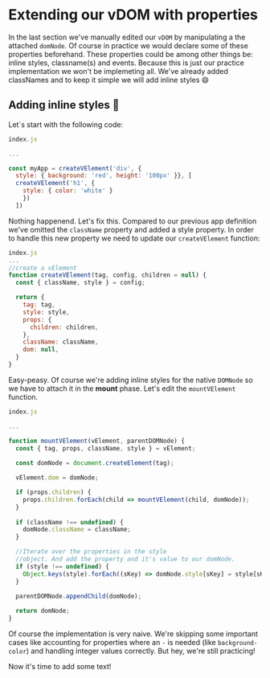 # Extending our vDOM with properties

In the last section we've manually edited our `vDOM` by manipulating a
the attached `domNode`. 
 Of course in practice we would declare some of these properties beforehand. These properties
 could be among other things be: inline styles, classname(s) and events. Because this is
just our practice implementation we won't be implemeting all. We've already added classNames 
and to keep it simple we will add inline styles :smile:

## Adding inline styles 🍭

Let`s start with the following code:

```javascript
index.js

...

const myApp = createVElement('div', {
  style: { background: 'red', height: '100px' }}, [
  createVElement('h1', {
    style: { color: 'white' }
    })
  ])
```

Nothing happenend. Let's fix this. 
Compared to our previous app definition we've omitted the `className` property and added a style property. 
In order to handle this new property we need to update our `createVElement` function:

```javascript
index.js
...
//create a vElement
function createVElement(tag, config, children = null) {
  const { className, style } = config;

  return {
    tag: tag,
    style: style,
    props: {
      children: children,
    },
    className: className,
    dom: null,
  }
}
```

Easy-peasy. Of course we're adding inline styles for the native `DOMNode` so
we have to attach it in the **mount** phase. Let's edit the `mountVElement` function. 

```javascript
index.js

...

function mountVElement(vElement, parentDOMNode) {
  const { tag, props, className, style } = vElement;
  
  const domNode = document.createElement(tag);

  vElement.dom = domNode;

  if (props.children) {
    props.children.forEach(child => mountVElement(child, domNode));
  }
    
  if (className !== undefined) {
    domNode.className = className;
  }

  //Iterate over the properties in the style
  //object. And add the property and it's value to our domNode. 
  if (style !== undefined) {
    Object.keys(style).forEach((sKey) => domNode.style[sKey] = style[sKey]);
  }
  
  parentDOMNode.appendChild(domNode);

  return domNode;
}
```

Of course the implementation is very naive. We're skipping some important cases
like accounting for properties where an `-` is needed (like `background-color`) and 
handling integer values correctly. But hey, we're still practicing!

Now it's time to add some text!


